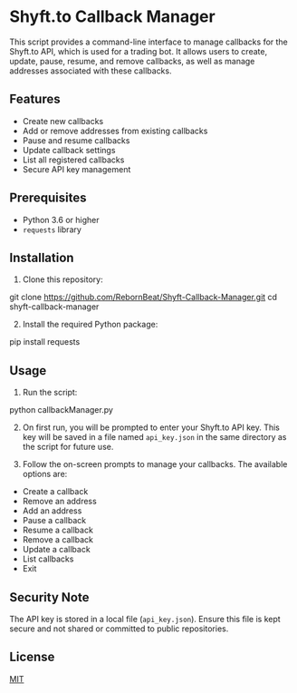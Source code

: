 # Shyft.to Callback Manager

This script provides a command-line interface to manage callbacks for the Shyft.to API, which is used for a trading bot. It allows users to create, update, pause, resume, and remove callbacks, as well as manage addresses associated with these callbacks.

## Features

- Create new callbacks
- Add or remove addresses from existing callbacks
- Pause and resume callbacks
- Update callback settings
- List all registered callbacks
- Secure API key management

## Prerequisites

- Python 3.6 or higher
- `requests` library

## Installation

1. Clone this repository:

git clone https://github.com/RebornBeat/Shyft-Callback-Manager.git
cd shyft-callback-manager

2. Install the required Python package:

pip install requests

## Usage

1. Run the script:

python callbackManager.py

2. On first run, you will be prompted to enter your Shyft.to API key. This key will be saved in a file named `api_key.json` in the same directory as the script for future use.

3. Follow the on-screen prompts to manage your callbacks. The available options are:
- Create a callback
- Remove an address
- Add an address
- Pause a callback
- Resume a callback
- Remove a callback
- Update a callback
- List callbacks
- Exit

## Security Note

The API key is stored in a local file (`api_key.json`). Ensure this file is kept secure and not shared or committed to public repositories.

## License

[MIT](https://choosealicense.com/licenses/mit/)

